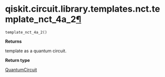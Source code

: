 # qiskit.circuit.library.templates.nct.template\_nct\_4a\_2[¶](#qiskit-circuit-library-templates-nct-template-nct-4a-2 "Permalink to this headline")

<span id="undefined" />

`template_nct_4a_2()`

**Returns**

template as a quantum circuit.

**Return type**

[QuantumCircuit](qiskit.circuit.QuantumCircuit#qiskit.circuit.QuantumCircuit "qiskit.circuit.QuantumCircuit")
